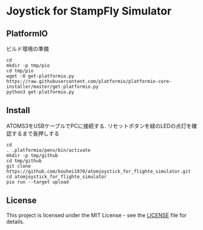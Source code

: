 # Joystick for StampFly Simulator

## PlatformIO
ビルド環境の準備

```
cd
mkdir -p tmp/pio
cd tmp/pio
wget -O get-platformio.py https://raw.githubusercontent.com/platformio/platformio-core-installer/master/get-platformio.py
python3 get-platformio.py
```

## Install

ATOMS3をUSBケーブルでPCに接続する. リセットボタンを緑のLEDの点灯を確認するまで長押しする

```
cd
. .platformio/penv/bin/activate
mkdir -p tmp/github
cd tmp/github
git clone https://github.com/kouhei1970/atomjoystick_for_flighte_simulator.git
cd atomjoystick_for_flighte_simulator
pio run --target upload
```

## License

This project is licensed under the MIT License - see the [LICENSE](LICENSE) file for details.
